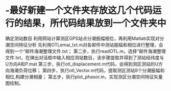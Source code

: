# -最好新建一个文件夹存放这几个代码运行的结果，所代码结果放到一个文件夹中
确定测站数目
利用网站计算测区GPS站点分潮振幅相位，再利用Matlab实现对分潮空间特征分析
先利用OTLemai_txt.m对各邮件中测站振幅和相位进行整理，会得到一个“邮件海潮整理文件.txt；
第二步，执行readOTL.m，选择“邮件海潮整理文件.txt，在弹出对话框中输入相应测站数目，该步骤提取并得到了测站经纬度与U方向A和P.mat
第三步，执行otl_displacement.m代码，会得到测区测站的U方向海潮负荷位移；
第四步，执行otl_Vector.m代码，提取测区测站8个分潮振幅和相位,构建分潮相量；
第五步，执行plot_phasor.m，实现测区分潮空间特征矢量图绘制。
